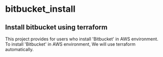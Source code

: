 # bitbucket_install

## Install bitbucket using terraform

This project provides for users who install 'Bitbucket' in AWS environment.
To install 'Bitbucket' in AWS environment, We will use terraform automatically.
